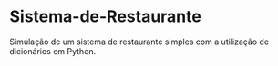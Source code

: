 # Sistema-de-Restaurante
Simulação de um sistema de restaurante simples com a utilização de dicionários em Python.
